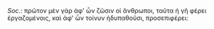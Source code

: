 

*Soc.*: πρῶτον μὲν γὰρ ἀφ' ὧν ζῶσιν οἱ ἄνθρωποι, ταῦτα ἡ γῆ φέρει ἐργαζομένοις, καὶ ἀφ' ὧν τοίνυν ἡδυπαθοῦσι, προσεπιφέρει: